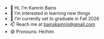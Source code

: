 - 👋 Hi, I’m Kamrin Bains
- 👀 I’m interested in learning new things
- 🌱 I’m currently set to graduate in Fall 2026
- 📫 Reach me at bainskamrin@gmail.com
- 😄 Pronouns: He/him

<!---
kamrinbains/kamrinbains is a ✨ special ✨ repository because its `README.md` (this file) appears on your GitHub profile.
You can click the Preview link to take a look at your changes.
--->
